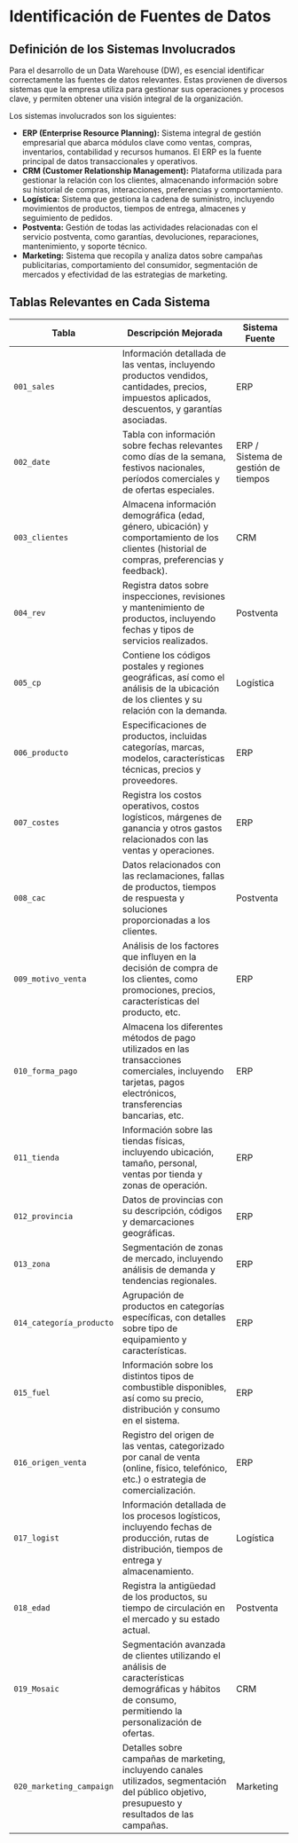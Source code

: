 # **Identificación de Fuentes de Datos**

## **Definición de los Sistemas Involucrados**

Para el desarrollo de un Data Warehouse (DW), es esencial identificar correctamente las fuentes de datos relevantes. Estas provienen de diversos sistemas que la empresa utiliza para gestionar sus operaciones y procesos clave, y permiten obtener una visión integral de la organización.

Los sistemas involucrados son los siguientes:

- **ERP (Enterprise Resource Planning):** Sistema integral de gestión empresarial que abarca módulos clave como ventas, compras, inventarios, contabilidad y recursos humanos. El ERP es la fuente principal de datos transaccionales y operativos.
- **CRM (Customer Relationship Management):** Plataforma utilizada para gestionar la relación con los clientes, almacenando información sobre su historial de compras, interacciones, preferencias y comportamiento.
- **Logística:** Sistema que gestiona la cadena de suministro, incluyendo movimientos de productos, tiempos de entrega, almacenes y seguimiento de pedidos.
- **Postventa:** Gestión de todas las actividades relacionadas con el servicio postventa, como garantías, devoluciones, reparaciones, mantenimiento, y soporte técnico.
- **Marketing:** Sistema que recopila y analiza datos sobre campañas publicitarias, comportamiento del consumidor, segmentación de mercados y efectividad de las estrategias de marketing.

## **Tablas Relevantes en Cada Sistema**

| **Tabla**             | **Descripción Mejorada**                                                                 | **Sistema Fuente**            |
|-----------------------|------------------------------------------------------------------------------------------|------------------------------|
| `001_sales`           | Información detallada de las ventas, incluyendo productos vendidos, cantidades, precios, impuestos aplicados, descuentos, y garantías asociadas. | ERP                          |
| `002_date`            | Tabla con información sobre fechas relevantes como días de la semana, festivos nacionales, períodos comerciales y de ofertas especiales. | ERP / Sistema de gestión de tiempos |
| `003_clientes`        | Almacena información demográfica (edad, género, ubicación) y comportamiento de los clientes (historial de compras, preferencias y feedback). | CRM                          |
| `004_rev`             | Registra datos sobre inspecciones, revisiones y mantenimiento de productos, incluyendo fechas y tipos de servicios realizados. | Postventa                    |
| `005_cp`              | Contiene los códigos postales y regiones geográficas, así como el análisis de la ubicación de los clientes y su relación con la demanda. | Logística                    |
| `006_producto`        | Especificaciones de productos, incluidas categorías, marcas, modelos, características técnicas, precios y proveedores. | ERP                          |
| `007_costes`          | Registra los costos operativos, costos logísticos, márgenes de ganancia y otros gastos relacionados con las ventas y operaciones. | ERP                          |
| `008_cac`             | Datos relacionados con las reclamaciones, fallas de productos, tiempos de respuesta y soluciones proporcionadas a los clientes. | Postventa                    |
| `009_motivo_venta`    | Análisis de los factores que influyen en la decisión de compra de los clientes, como promociones, precios, características del producto, etc. | ERP                          |
| `010_forma_pago`      | Almacena los diferentes métodos de pago utilizados en las transacciones comerciales, incluyendo tarjetas, pagos electrónicos, transferencias bancarias, etc. | ERP                          |
| `011_tienda`          | Información sobre las tiendas físicas, incluyendo ubicación, tamaño, personal, ventas por tienda y zonas de operación. | ERP                          |
| `012_provincia`       | Datos de provincias con su descripción, códigos y demarcaciones geográficas.              | ERP                          |
| `013_zona`            | Segmentación de zonas de mercado, incluyendo análisis de demanda y tendencias regionales. | ERP                          |
| `014_categoría_producto` | Agrupación de productos en categorías específicas, con detalles sobre tipo de equipamiento y características. | ERP                          |
| `015_fuel`            | Información sobre los distintos tipos de combustible disponibles, así como su precio, distribución y consumo en el sistema. | ERP                          |
| `016_origen_venta`    | Registro del origen de las ventas, categorizado por canal de venta (online, físico, telefónico, etc.) o estrategia de comercialización. | ERP                          |
| `017_logist`          | Información detallada de los procesos logísticos, incluyendo fechas de producción, rutas de distribución, tiempos de entrega y almacenamiento. | Logística                    |
| `018_edad`            | Registra la antigüedad de los productos, su tiempo de circulación en el mercado y su estado actual. | Postventa                    |
| `019_Mosaic`          | Segmentación avanzada de clientes utilizando el análisis de características demográficas y hábitos de consumo, permitiendo la personalización de ofertas. | CRM                          |
| `020_marketing_campaign` | Detalles sobre campañas de marketing, incluyendo canales utilizados, segmentación del público objetivo, presupuesto y resultados de las campañas. | Marketing                    |

